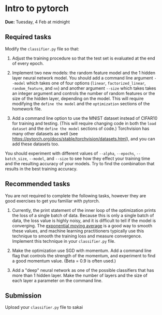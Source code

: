 # Intro to pytorch

**Due:** Tuesday, 4 Feb at midnight

## Required tasks

Modify the `classifier.py` file so that:

1. Adjust the training procedure so that the test set is evaluated at the end of every epoch.

1. Implement two new models: the random feature model and the 1 hidden layer neural network model.
   You should add a command line argument `--model` which takes one of four options
   (`linear`, `factorized_linear`, `random_feature`, and `nn`)
   and another argument `--size` which takes takes an integer argument and controls the number of random features or the size of the hidden layer, depending on the model.
   This will require modifying the `define the model` and the `optimization` sections of the homework file.

1. Add a command line option to use the MNIST dataset instead of CIFAR10 for training and testing.
   (This will require changing code in both the `load dataset` and the `define the model` sections of code.)
   Torchvision has many other datasets as well (see https://pytorch.org/docs/stable/torchvision/datasets.html), and you can add these datasets too.

You should experiment with different values of `--alpha`, `--epochs`, `--batch_size`, `--model`, and `--size` to see how they effect your training time and the resulting accuracy of your models.
Try to find the combination that results in the best training accuracy.

## Recommended tasks

You are not required to complete the following tasks,
however they are good exercises to get you familiar with pytorch.

1. Currently, the print statement of the inner loop of the optimization prints the loss of a single batch of data.
   Because this is only a single batch of data, the loss value is highly noisy, and it is difficult to tell if the model is converging.
   The [exponential moving average](https://en.wikipedia.org/wiki/Moving_average) is a good way to smooth these values,
   and machine learning practitioners typically use this technique to smooth the training loss and measure convergence.
   Implement this technique in your `classifier.py` file.

1. Make the optimization use SGD with momentum.
   Add a command line flag that controls the strength of the momentum,
   and experiment to find a good momentum value.
   (Beta = 0.9 is often used.)

1. Add a "deep" neural network as one of the possible classifiers that has more than 1 hidden layer.
   Make the number of layers and the size of each layer a parameter on the command line.

## Submission

Upload your `classifier.py` file to sakai


